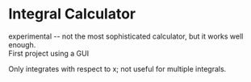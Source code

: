 # Integral Calculator

experimental -- not the most sophisticated calculator, but it works well enough.  
First project using a GUI

Only integrates with respect to x; not useful for multiple integrals.
